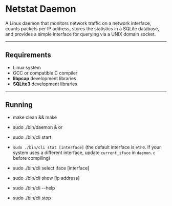 # Netstat Daemon

A Linux daemon that monitors network traffic on a network interface, counts packets per IP address, stores the statistics in a SQLite database, and provides a simple interface for querying via a UNIX domain socket.

---

## Requirements

- Linux system
- GCC or compatible C compiler
- **libpcap** development libraries
- **SQLite3** development libraries

---

## Running 
- make clean && make
- sudo ./bin/daemon &
  or
- sudo ./bin/cli start

- `sudo ./bin/cli stat [interface]` (the default interface is `eth0`. If your system uses a different interface, update `current_iface` in `daemon.c` before compiling)
- sudo ./bin/cli select iface [interface]
- sudo ./bin/cli show [ip address]
- sudo ./bin/cli --help
- sudo ./bin/cli stop
